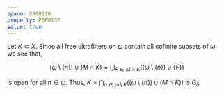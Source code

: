 ```yaml
---
space: S000110
property: P000132
value: true
---
```


Let $K \subset X$. Since all free ultrafilters on $\omega$ contain all cofinite subsets of $\omega$, we see that,

$$(\omega \setminus \{n\}) \cup (M \cap K) = \bigcup_{F \in M \cap K} ((\omega \setminus \{n\}) \cup \{F\})$$

is open for all $n \in \omega$. Thus, $K = \bigcap_{n \in \omega \setminus K} ((\omega \setminus \{n\}) \cup (M \cap K))$ is $G_\delta$.

